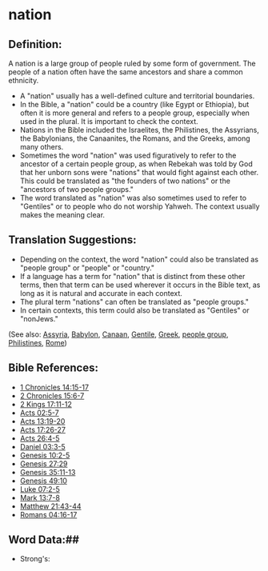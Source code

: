 # nation #

## Definition: ##

A nation is a large group of people ruled by some form of government. The people of a nation often have the same ancestors and share a common ethnicity.

* A "nation" usually has a well-defined culture and territorial boundaries.
* In the Bible, a "nation" could be a country (like Egypt or Ethiopia), but often it is more general and refers to a people group, especially when used in the plural. It is important to check the context.
* Nations in the Bible included the Israelites, the Philistines, the Assyrians, the Babylonians, the Canaanites, the Romans, and the Greeks, among many others.
* Sometimes the word "nation" was used figuratively to refer to the ancestor of a certain people group, as when Rebekah was told by God that her unborn sons were "nations" that would fight against each other. This could be translated as "the founders of two nations" or the "ancestors of two people groups."
* The word translated as "nation" was also sometimes used to refer to "Gentiles" or to people who do not worship Yahweh. The context usually makes the meaning clear.
 
## Translation Suggestions: ##

* Depending on the context, the word "nation" could also be translated as "people group" or "people" or "country."
* If a language has a term for "nation" that is distinct from these other terms, then that term can be used wherever it occurs in the Bible text, as long as it is natural and accurate in each context.
* The plural term "nations" can often be translated as "people groups."
* In certain contexts, this term could also be translated as "Gentiles" or "nonJews."

(See also: [Assyria](../other/assyria.md), [Babylon](../other/babylon.md), [Canaan](../other/canaan.md), [Gentile](../other/gentile.md), [Greek](../other/greek.md), [people group](../other/peoplegroup.md), [Philistines](../other/philistines.md), [Rome](../other/rome.md))

## Bible References: ##

* [1 Chronicles 14:15-17](rc://en/tn/help/1ch/14/15)
* [2 Chronicles 15:6-7](rc://en/tn/help/2ch/15/06)
* [2 Kings 17:11-12](rc://en/tn/help/2ki/17/11)
* [Acts 02:5-7](rc://en/tn/help/act/02/05)
* [Acts 13:19-20](rc://en/tn/help/act/13/19)
* [Acts 17:26-27](rc://en/tn/help/act/17/26)
* [Acts 26:4-5](rc://en/tn/help/act/26/04)
* [Daniel 03:3-5](rc://en/tn/help/dan/03/03)
* [Genesis 10:2-5](rc://en/tn/help/gen/10/02)
* [Genesis 27:29](rc://en/tn/help/gen/27/29)
* [Genesis 35:11-13](rc://en/tn/help/gen/35/11)
* [Genesis 49:10](rc://en/tn/help/gen/49/10)
* [Luke 07:2-5](rc://en/tn/help/luk/07/02)
* [Mark 13:7-8](rc://en/tn/help/mrk/13/07)
* [Matthew 21:43-44](rc://en/tn/help/mat/21/43)
* [Romans 04:16-17](rc://en/tn/help/rom/04/16)

## Word Data:##

* Strong's: 


